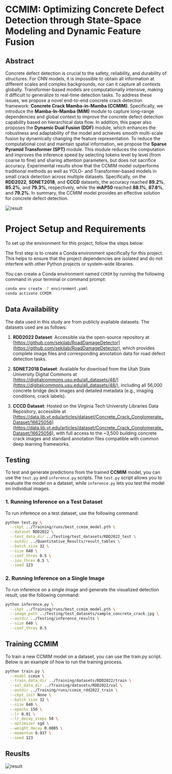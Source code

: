 # CCMIM: Optimizing Concrete Defect Detection through State-Space Modeling and Dynamic Feature Fusion

## Abstract

Concrete defect detection is crucial to the safety, reliability, and durability of structures. For CNN models, it is impossible to obtain all information at different scales and complex backgrounds, nor can it capture all contexts globally. Transformer-based models are computationally intensive, making it difficult to generalize to real-time detection tasks.
To address these issues, we propose a novel end-to-end concrete crack detection framework: **Concrete Crack Mamba-in-Mamba (CCMIM)**. Specifically, we introduce the **Mamba-In-Mamba (MiM)** module to capture long-range dependencies and global context to improve the concrete defect detection capability based on hierarchical data flow. In addition, this paper also proposes the **Dynamic Dual Fusion (DDF)** module, which enhances the robustness and adaptability of the model and achieves smooth multi-scale fusion by dynamically changing the feature representation.
To reduce the computational cost and maintain spatial information, we propose the **Sparse Pyramid Transformer (SPT)** module. This module reduces the computation and improves the inference speed by selecting tokens level by level (from coarse to fine) and sharing attention parameters, but does not sacrifice accuracy.
Experimental results show that the CCMIM model outperforms traditional methods as well as YOLO- and Transformer-based models in small crack detection across multiple datasets. Specifically, on the **RDD2022**, **SDNET2018**, and **CCCD** datasets, the accuracy reached **89.2%**, **85.2%**, and **79.3%**, respectively, while the **mAP50** reached **88.1%**, **87.8%**, and **79.2%**.
In summary, the CCMIM model provides an effective solution for concrete defect detection.


![result](https://github.com/lixiaozhen01/CCMIM/raw/main/Figure/f22.jpg)



# Project Setup and Requirements

To set up the environment for this project, follow the steps below:


The first step is to create a Conda environment specifically for this project. This helps to ensure that the project dependencies are isolated and do not interfere with other Python projects or system-wide libraries.

You can create a Conda environment named `CCMIM` by running the following command in your terminal or command prompt:

```bash
conda env create -f environment.yaml
conda activate CCMIM
```
## Data Availability

The data used in this study are from publicly available datasets. The datasets used are as follows:

1. **RDD2022 Dataset**: Accessible via the open-source repository at [https://github.com/sekilab/RoadDamageDetector](https://github.com/sekilab/RoadDamageDetector), which provides complete image files and corresponding annotation data for road defect detection tasks.

2. **SDNET2018 Dataset**: Available for download from the Utah State University Digital Commons at [https://digitalcommons.usu.edu/all_datasets/48/](https://digitalcommons.usu.edu/all_datasets/48/), including all 56,000 concrete bridge deck images and detailed metadata (e.g., imaging conditions, crack labels).

3. **CCCD Dataset**: Hosted on the Virginia Tech University Libraries Data Repository, accessible at [https://data.lib.vt.edu/articles/dataset/Concrete_Crack_Conglomerate_Dataset/16625056](https://data.lib.vt.edu/articles/dataset/Concrete_Crack_Conglomerate_Dataset/16625056), with full access to the ~3,500 building concrete crack images and standard annotation files compatible with common deep learning frameworks.





## Testing

To test and generate predictions from the trained **CCMIM** model, you can use the `test.py` and `inference.py` scripts. The `test.py` script allows you to evaluate the model on a dataset, while `inference.py` lets you test the model on individual images.

### 1. Running Inference on a Test Dataset

To run inference on a test dataset, use the following command:

```bash
python test.py \
  --ckpt ../Training/runs/best_ccmim_model.pth \
  --dataset RDD2022 \
  --test_data_dir ../Testing/test_datasets/RDD2022_test \
  --outdir ../Quantitative_Results/result_tables \
  --batch_size 32 \
  --size 640 \
  --conf_thres 0.5 \
  --iou_thres 0.5 \
  --seed 123
```

### 2. Running Inference on a Single Image

To run inference on a single image and generate the visualized detection result, use the following command:
```bash
python inference.py \
  --ckpt ../Training/runs/best_ccmim_model.pth \
  --image_path ../Testing/test_datasets/sample_concrete_crack.jpg \
  --outdir ../Testing/inference_results \
  --size 640 \
  --conf_thres 0.5
```

## Training CCMIM
To train a new CCMIM model on a dataset, you can use the train.py script. Below is an example of how to run the training process.
```bash
python train.py \
  --model ccmim \
  --train_data_dir ../Training/datasets/RDD2022/train \
  --val_data_dir ../Training/datasets/RDD2022/val \
  --outdir ../Training/runs/ccmim_rdd2022_train \
  --ckpt_init None \
  --batch_size 32 \
  --size 640 \
  --epochs 150 \
  --lr 0.01 \
  --lr_decay_steps 50 \
  --optimizer sgd \
  --weight_decay 0.0005 \
  --momentum 0.937 \
  --seed 123
```



## Reuslts

![result](Figure/figure2.png)

